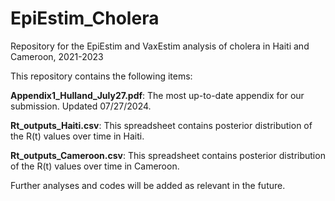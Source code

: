 # EpiEstim_Cholera
Repository for the EpiEstim and VaxEstim analysis of cholera in Haiti and Cameroon, 2021-2023

This repository contains the following items:

**Appendix1_Hulland_July27.pdf**: The most up-to-date appendix for our submission. Updated 07/27/2024.

**Rt_outputs_Haiti.csv**: This spreadsheet contains posterior distribution of the R(t) values over time in Haiti.

**Rt_outputs_Cameroon.csv**: This spreadsheet contains posterior distribution of the R(t) values over time in Cameroon.


Further analyses and codes will be added as relevant in the future.
